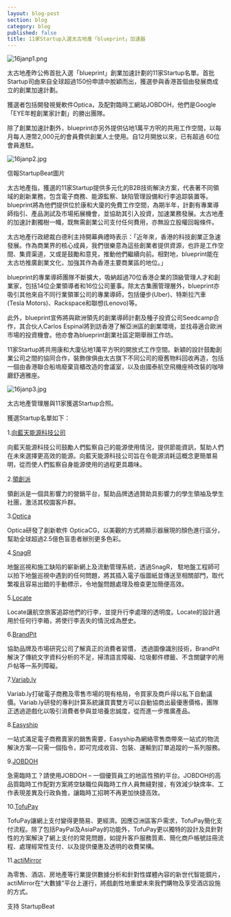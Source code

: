 ```yaml
---
layout: blog-post
section: blog
category: blog
published: false
title: 11家Startup入選太古地產「blueprint」加速器
---
```

![16janp1.png]({{site.baseurl}}/media/16janp1.png)


太古地產昨公佈首批入選「blueprint」創業加速計劃的11家Startup名單。首批Startup司由來自全球超過150份申請中脫穎而出，獲選參與香港首個由發展商成立的創業加速計劃。

獲選者包括開發視覺軟件Optica，及配對臨時工網站JOBDOH，他們是Google「EYE年輕創業家計劃」的勝出團隊。

除了創業加速計劃外，blueprint亦另外提供佔地1萬平方呎的共用工作空間，以每月每人港幣2,000元的會員費供創業人士使用。自12月開放以來，已有超過 60位會員進駐。

![16janp2.jpg]({{site.baseurl}}/media/16janp2.jpg)

信報StartupBeat圖片

太古地產指，獲選的11家Startup提供多元化的B2B技術解決方案，代表著不同領域的創新業務，包含電子商務、能源監察、缺陷管理設備和行李追踪裝置等。blueprint將為他們提供位於康和大廈的免費工作空間，為期半年，計劃有專業導師指引、產品測試及市場拓展機會，並協助其引入投資，加速業務發展。太古地產的加速計劃獨樹一幟，既無需創業公司支付任何費用，亦無設立股權回報條件。

太古地產行政總裁白德利主持開幕典禮時表示：「近年來，香港的科技創業正急速發展。作為商業界的核心成員，我們很樂意為這些創業者提供資源，也許是工作空間、集資渠道，又或是鼓勵和意見，推動他們繼續向前。相對地，blueprint能在太古坊推廣創業文化，加強其作為香港主要商業區的地位。」

blueprint的專業導師團隊不斷擴大，吸納超過70位香港企業的頂級管理人才和創業家，包括14位企業領導者和16位公司董事。除太古集團管理層外，blueprint亦吸引其他來自不同行業領軍公司的專業導師，包括優步(Uber)、特斯拉汽車 (Tesla Motors)、Rackspace和聯想(Lenovo)等。

此外，blueprint宣佈將與歐洲領先的創業導師計劃及種子投資公司Seedcamp合作，其合伙人Carlos Espinal將到訪香港了解亞洲區的創業環境，並找尋適合歐洲市場的投資機會。他亦會為blueprint創業社區定期舉辦工作坊。

11家Startup將共用康和大廈佔地1萬平方呎的開放式工作空間。新穎的設計鼓勵創業公司之間的協同合作，裝飾傢俱由太古旗下不同公司的廢舊物料回收再造，包括一個由香港聯合船塢廢棄貨櫃改造的會議室，以及由國泰航空飛機座椅改裝的咖啡廳舒適雅座。

![16janp3.jpg]({{site.baseurl}}/media/16janp3.jpg)

太古地產管理層與11家獲選Startup合照。

獲選Startup名單如下：

1.[向藍天能源科技公司](http://www.hibluesky.co/)

向藍天能源科技公司鼓勵人們監察自己的能源使用情況，提供節能資訊，幫助人們在未來選擇更高效的能源。向藍天能源科技公司旨在令能源消耗這概念更簡單易明，從而使人們監察自身能源使用的過程更具趣味。

2.[領創派](http://www.launchpilots.com/)

領創派是一個具影響力的營銷平台，幫助品牌透過贊助具影響力的學生領袖及學生社團，激活其校園客戶群。

3.[Optica](http://www.opticatechnology.com/)

Optica研發了創新軟件 OpticaCG，以美觀的方式將顯示器展現的顏色進行區分，幫助全球超過2.5億色盲患者辦別更多色彩。

4.[SnagR](http://www.snagr.com.hk/)

地盤巡視和施工缺陷的嶄新網上及流動管理系統，透過SnagR， 駐地盤工程師可以拍下地盤巡視中遇到的任何問題，將其插入電子版圖紙並傳送至相關部門，取代繁複且容易出錯的手動標示，令地盤問題處理及檢查更加簡便高效。

5.[Locate](http://www.locategroup.com/)

Locate讓航空旅客追踪他們的行李，並提升行李處理的透明度。Locate的設計適用於任何行李箱，將使行李丟失的情況成為歷史。

6.[BrandPit](http://brand-pit.com/)

協助品牌及市場研究公司了解真正的消費者習慣， 透過圖像識別技術，BrandPit解決了傳統文字資料分析的不足，掃清語言障礙、垃圾郵件標籤、不含關鍵字的用戶帖等一系列障礙。

7.[Variab.ly](http://www.variab.ly/)

Variab.ly打破電子商務及零售市場的現有格局，令買家及商戶得以私下自動議價。Variab.ly研發的專利計算系統讓買賣雙方可以自動協商出最優惠價格，團隊正透過遊戲化以吸引消費者參與並培養忠誠度，從而進一步推廣產品。

8.[Easyship](http://www.goeasyship.com/)

一站式滿足電子商務賣家的銷售需要，Easyship為網絡零售商帶來⼀站式的物流解決方案—只需一個指令，即可完成收貨、包裝、運輸到訂單追蹤的一系列服務。

9.[JOBDOH](https://www.jobdoh.com/frontpage/)

急需臨時工？請使用JOBDOH – ⼀個優質員工的地區性預約平台。JOBDOH的高品質臨時工作配對方案將空缺職位與臨時工作人員無縫對接，有效減少缺席率、工作表現差異及行政負擔，讓臨時工招聘不再更加快捷高效。

10.[TofuPay](http://www.tofupay.com/)

TofuPay讓網上支付變得更簡易、更經濟。因應亞洲區客戶需求，TofuPay簡化支付流程。除了包括PayPal及AsiaPay的功能外，TofuPay更以獨特的設計及具針對性的方案解決了網上支付的常見問題，如提升客戶服務質素、簡化商戶帳號註冊流程、處理經常性支付、以及提供優惠及透明的收費架構。

11.[actiMirror](http://www.actimirror.com/en/home/)

為零售、酒店、房地產等行業提供數據分析和針對性媒體內容的新世代智能鏡片，actiMirror在“大數據”平台上運行，將戲劇性地重塑未來我們購物及享受酒店設施的方式。

支持 StartupBeat
